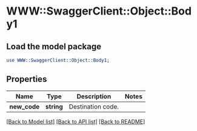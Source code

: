 # WWW::SwaggerClient::Object::Body1

## Load the model package
```perl
use WWW::SwaggerClient::Object::Body1;
```

## Properties
Name | Type | Description | Notes
------------ | ------------- | ------------- | -------------
**new_code** | **string** | Destination code. | 

[[Back to Model list]](../README.md#documentation-for-models) [[Back to API list]](../README.md#documentation-for-api-endpoints) [[Back to README]](../README.md)


